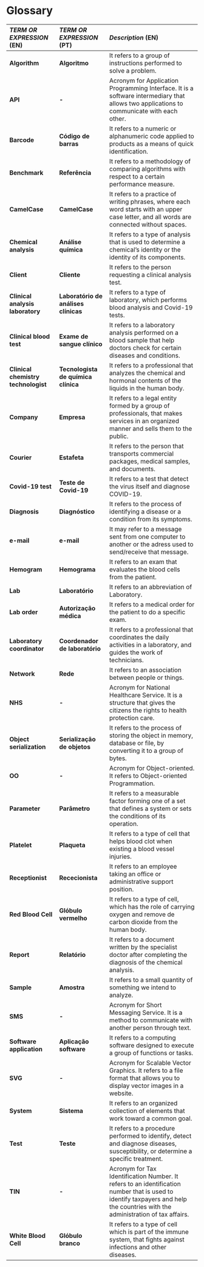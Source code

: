 ﻿# Glossary

| **_TERM OR EXPRESSION_** (EN)  | **_TERM OR EXPRESSION_** (PT) | **_Description_** (EN)                                           |                                       
|:------------------------|:-----------------|:--------------------------------------------|
| **Algorithm** | **Algoritmo** | It refers to a group of instructions performed to solve a problem. |
| **API** | **-** | Acronym for Application Programming Interface. It is a software intermediary that allows two applications to communicate with each other. |
| **Barcode** | **Código de barras** | It refers to a numeric or alphanumeric code applied to products as a means of quick identification. |
| **Benchmark** | **Referência** | It refers to a methodology of comparing algorithms with respect to a certain performance measure. |
| **CamelCase** | **CamelCase** | It refers to a practice of writing phrases, where each word starts with an upper case letter, and all words are connected without spaces. |
| **Chemical analysis** | **Análise química** | It refers to a type of analysis that is used to determine a chemical’s identity or the identity of its components. |
| **Client** | **Cliente** | It refers to the person requesting a clinical analysis test. |
| **Clinical analysis laboratory** | **Laboratório de análises clínicas** | It refers to a type of laboratory, which performs blood analysis and Covid-19 tests. |
| **Clinical blood test** | **Exame de sangue clínico** | It refers to a laboratory analysis performed on a blood sample that help doctors check for certain diseases and conditions. |
| **Clinical chemistry technologist** | **Tecnologista de química clínica** | It refers to a professional that analyzes the chemical and hormonal contents of the liquids in the human body. |
| **Company** | **Empresa** | It refers to a legal entity formed by a group of professionals, that makes services in an organized manner and sells them to the public. |
| **Courier** | **Estafeta** | It refers to the person that transports commercial packages, medical samples, and documents. |
| **Covid-19 test** | **Teste de Covid-19** | It refers to a test that detect the virus itself and diagnose COVID-19. |
| **Diagnosis** | **Diagnóstico** | It refers to the process of identifying a disease or a condition from its symptoms. |
| **e-mail** | **e-mail** | It may refer to a message sent from one computer to another or the adress used to send/receive that message. |
| **Hemogram** | **Hemograma** | It refers to an exam that evaluates the blood cells from the patient. |
| **Lab** | **Laboratório** | It refers to an abbreviation of Laboratory. |
| **Lab order** | **Autorização médica** | It refers to a medical order for the patient to do a specific exam. |
| **Laboratory coordinator** | **Coordenador de laboratório** | It refers to a professional that coordinates the daily activities in a laboratory, and guides the work of technicians. |
| **Network** | **Rede** | It refers to an association between people or things.  |
| **NHS** | **-** | Acronym for National Healthcare Service. It is a structure that gives the citizens the rights to health protection care.  |
| **Object serialization** | **Serialização de objetos** | It refers to the process of storing the object in memory, database or file, by converting it to a group of bytes. |
| **OO** | **-** | Acronym for Object-oriented. It refers to Object-oriented Programmation. |
| **Parameter** | **Parâmetro** |It refers to a measurable factor forming one of a set that defines a system or sets the conditions of its operation. |
| **Platelet** | **Plaqueta** | It refers to a type of cell that helps blood clot when existing a blood vessel injuries. |
| **Receptionist** | **Rececionista** | It refers to an employee taking an office or administrative support position. |
| **Red Blood Cell** | **Glóbulo vermelho** | It refers to a type of cell, which has the role of carrying oxygen and remove de carbon dioxide from the human body. |
| **Report** | **Relatório** | It refers to a document written by the specialist doctor after completing the diagnosis of the chemical analysis. |
| **Sample** | **Amostra** | It refers to a small quantity of something we intend to analyze. |
| **SMS** | **-** | Acronym for Short Messaging Service. It is a method to communicate with another person through text. |
| **Software application** | **Aplicação software** | It refers to a computing software designed to execute a group of functions or tasks. |
| **SVG** | **-** | Acronym for Scalable Vector Graphics. It refers to a file format that allows you to display vector images in a website. |
| **System** | **Sistema** | It refers to an organized collection of elements that work toward a common goal. |
| **Test** | **Teste** | It refers to a procedure performed to identify, detect and diagnose diseases, susceptibility, or determine a specific treatment. |
| **TIN** | **-** | Acronym for Tax Identification Number. It refers to an identification number that is used to identify taxpayers and help the countries with the administration of tax affairs. |
| **White Blood Cell** | **Glóbulo branco** | It refers to a type of cell which is part of the immune system, that fights against infections and other diseases. |












